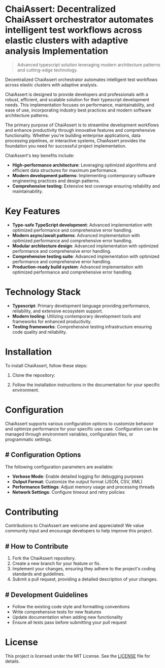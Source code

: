 <!-- fallback_ChaiAssert_20251003210816_63035 -->

# ChaiAssert: Decentralized ChaiAssert orchestrator automates intelligent test workflows across elastic clusters with adaptive analysis Implementation
> Advanced typescript solution leveraging modern architecture patterns and cutting-edge technology.

Decentralized ChaiAssert orchestrator automates intelligent test workflows across elastic clusters with adaptive analysis.

ChaiAssert is designed to provide developers and professionals with a robust, efficient, and scalable solution for their typescript development needs. This implementation focuses on performance, maintainability, and ease of use, incorporating industry best practices and modern software architecture patterns.

The primary purpose of ChaiAssert is to streamline development workflows and enhance productivity through innovative features and comprehensive functionality. Whether you're building enterprise applications, data processing pipelines, or interactive systems, ChaiAssert provides the foundation you need for successful project implementation.

ChaiAssert's key benefits include:

* **High-performance architecture**: Leveraging optimized algorithms and efficient data structures for maximum performance.
* **Modern development patterns**: Implementing contemporary software engineering practices and design patterns.
* **Comprehensive testing**: Extensive test coverage ensuring reliability and maintainability.

# Key Features

* **Type-safe TypeScript development**: Advanced implementation with optimized performance and comprehensive error handling.
* **Modern async/await patterns**: Advanced implementation with optimized performance and comprehensive error handling.
* **Modular architecture design**: Advanced implementation with optimized performance and comprehensive error handling.
* **Comprehensive testing suite**: Advanced implementation with optimized performance and comprehensive error handling.
* **Production-ready build system**: Advanced implementation with optimized performance and comprehensive error handling.

# Technology Stack

* **Typescript**: Primary development language providing performance, reliability, and extensive ecosystem support.
* **Modern tooling**: Utilizing contemporary development tools and frameworks for enhanced productivity.
* **Testing frameworks**: Comprehensive testing infrastructure ensuring code quality and reliability.

# Installation

To install ChaiAssert, follow these steps:

1. Clone the repository:


2. Follow the installation instructions in the documentation for your specific environment.

# Configuration

ChaiAssert supports various configuration options to customize behavior and optimize performance for your specific use case. Configuration can be managed through environment variables, configuration files, or programmatic settings.

## # Configuration Options

The following configuration parameters are available:

* **Verbose Mode**: Enable detailed logging for debugging purposes
* **Output Format**: Customize the output format (JSON, CSV, XML)
* **Performance Settings**: Adjust memory usage and processing threads
* **Network Settings**: Configure timeout and retry policies

# Contributing

Contributions to ChaiAssert are welcome and appreciated! We value community input and encourage developers to help improve this project.

## # How to Contribute

1. Fork the ChaiAssert repository.
2. Create a new branch for your feature or fix.
3. Implement your changes, ensuring they adhere to the project's coding standards and guidelines.
4. Submit a pull request, providing a detailed description of your changes.

## # Development Guidelines

* Follow the existing code style and formatting conventions
* Write comprehensive tests for new features
* Update documentation when adding new functionality
* Ensure all tests pass before submitting your pull request

# License

This project is licensed under the MIT License. See the [LICENSE](https://github.com/Nurulika/ChaiAssert/blob/main/LICENSE) file for details.
